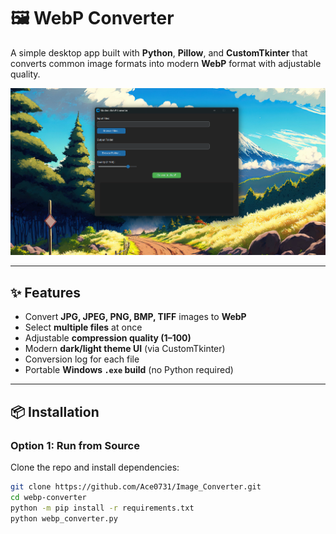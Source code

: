 # 🖼️ WebP Converter

A simple desktop app built with **Python**, **Pillow**, and **CustomTkinter** that converts common image formats into modern **WebP** format with adjustable quality.  

![App Screenshot](assets/Screenshot.png)

---

## ✨ Features
- Convert **JPG, JPEG, PNG, BMP, TIFF** images to **WebP**  
- Select **multiple files** at once  
- Adjustable **compression quality (1–100)**  
- Modern **dark/light theme UI** (via CustomTkinter)  
- Conversion log for each file  
- Portable **Windows `.exe` build** (no Python required)

---

## 📦 Installation

### Option 1: Run from Source
Clone the repo and install dependencies:
```bash
git clone https://github.com/Ace0731/Image_Converter.git
cd webp-converter
python -m pip install -r requirements.txt
python webp_converter.py
